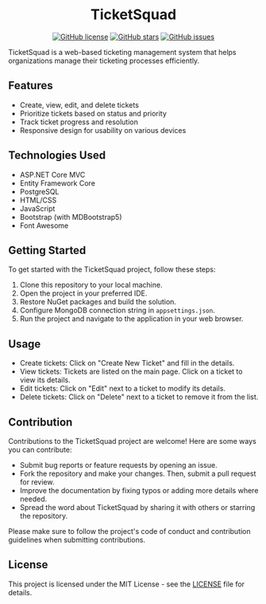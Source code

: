 <div align="center">

# TicketSquad

[![GitHub license](https://img.shields.io/github/license/marcuwynu23/TicketSquad)](https://github.com/marcuwynu23/TicketSquad/blob/main/LICENSE)
[![GitHub stars](https://img.shields.io/github/stars/marcuwynu23/TicketSquad)](https://github.com/marcuwynu23/TicketSquad/stargazers)
[![GitHub issues](https://img.shields.io/github/issues/marcuwynu23/TicketSquad)](https://github.com/marcuwynu23/TicketSquad/issues)

</div>

TicketSquad is a web-based ticketing management system that helps organizations manage their ticketing processes efficiently.

## Features

- Create, view, edit, and delete tickets
- Prioritize tickets based on status and priority
- Track ticket progress and resolution
- Responsive design for usability on various devices

## Technologies Used

- ASP.NET Core MVC
- Entity Framework Core
- PostgreSQL
- HTML/CSS
- JavaScript
- Bootstrap (with MDBootstrap5)
- Font Awesome

## Getting Started

To get started with the TicketSquad project, follow these steps:

1. Clone this repository to your local machine.
2. Open the project in your preferred IDE.
3. Restore NuGet packages and build the solution.
4. Configure MongoDB connection string in `appsettings.json`.
5. Run the project and navigate to the application in your web browser.

## Usage

- Create tickets: Click on "Create New Ticket" and fill in the details.
- View tickets: Tickets are listed on the main page. Click on a ticket to view its details.
- Edit tickets: Click on "Edit" next to a ticket to modify its details.
- Delete tickets: Click on "Delete" next to a ticket to remove it from the list.

## Contribution

Contributions to the TicketSquad project are welcome! Here are some ways you can contribute:

- Submit bug reports or feature requests by opening an issue.
- Fork the repository and make your changes. Then, submit a pull request for review.
- Improve the documentation by fixing typos or adding more details where needed.
- Spread the word about TicketSquad by sharing it with others or starring the repository.

Please make sure to follow the project's code of conduct and contribution guidelines when submitting contributions.

## License

This project is licensed under the MIT License - see the [LICENSE](LICENSE) file for details.

